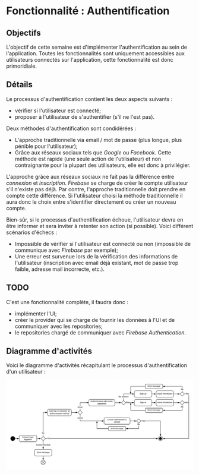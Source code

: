 # Fonctionnalité : Authentification

## Objectifs
L'objectif de cette semaine est d'implémenter l'authentification au sein de l'application. Toutes les fonctionnalités sont uniquement accessibles aux utilisateurs connectés sur l'application, cette fonctionnalité est donc primoridiale.

## Détails
Le processus d'authentification contient les deux aspects suivants :
- vérifier si l'utilisateur est connecté;
- proposer à l'utilisateur de s'authentifier (s'il ne l'est pas).

Deux méthodes d'authentification sont condidérées :
- L'approche traditionnelle via email / mot de passe (plus longue, plus pénible pour l'utilisateur);
- Grâce aux réseaux sociaux tels que *Google* ou *Facebook*. Cette méthode est rapide (une seule action de l'utilisateur) et non contraignante pour la plupart des utilisateurs, elle est donc à privilégier.

L'approche grâce aux réseaux sociaux ne fait pas la différence entre *connexion* et *inscription*. *Firebase* se charge de créer le compte utilisateur s'il n'existe pas déjà. Par contre, l'approche traditionnelle doit prendre en compte cette différence. Si l'utilisateur choisi la méthode traditionnelle il aura donc le choix entre s'identifier directement ou créer un nouveau compte.

Bien-sûr, si le processus d'authentification échoue, l'utilisateur devra en être informer et sera inviter à retenter son action (si possible). Voici différent scénarios d'échecs :
- Impossible de vérifier si l'utilisateur est connecté ou non (impossible de communique avec *Firebase* par exemple);
- Une erreur est survenue lors de la vérification des informations de l'utilisateur (inscription avec email déjà existant, mot de passe trop faible, adresse mail incorrecte, etc.).

## TODO
C'est une fonctionnalité complète, il faudra donc :
- implémenter l'UI;
- créer le provider qui se charge de fournir les données à l'UI et de communiquer avec les repositories;
- le repositories chargé de communiquer avec *Firebase Authentication*.

## Diagramme d'activités

Voici le diagramme d'activités récapitulant le processus d'authentification d'un utilisateur :

![](src/1_auth_activity.png)
